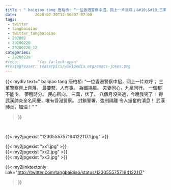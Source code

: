 ```yaml
---
title : " baiqiao tang 唐柏桥: “一位香港警察中招，网上一片欢呼；&#10;&#10;三萬警察齊上齊落。&#10;&#10;最要緊，人有事。&#10;&#10;為國捐軀。&#10;&#10;夫妻同心，九泉同行。&#10;&#10;一個都不能少。&#10;&#10;夢醒時分。&#10;&#10;民心所向。&#10;&#10;三萬，伏了。&#10;&#10;八個月沒笑過，今晚我笑了！&#10;&#10;得武漢肺炎全名同慶，唯有香港警察。&#10;&#10;封鎖警署，強制隔離&#10;&#10;令人振奮的消息！&#10;&#10;武漢肺炎，加油！”  "
date:        2020-02-20T12:50:37-07:00
tags:
 - twitter
 - tangbaiqiao
 - twitter_tangbaiqiao
 - 202002
 - 20200220
 - 20200220_12
categories:
 - 20200220
#icon:        "fas fa-lock-open"
#resImgTeaser: teaserpics/wikipedia.org/emacs-jokes.png
---
```


{{< mydiv text=" baiqiao tang 唐柏桥: “一位香港警察中招，网上一片欢呼；&#10;&#10;三萬警察齊上齊落。&#10;&#10;最要緊，人有事。&#10;&#10;為國捐軀。&#10;&#10;夫妻同心，九泉同行。&#10;&#10;一個都不能少。&#10;&#10;夢醒時分。&#10;&#10;民心所向。&#10;&#10;三萬，伏了。&#10;&#10;八個月沒笑過，今晚我笑了！&#10;&#10;得武漢肺炎全名同慶，唯有香港警察。&#10;&#10;封鎖警署，強制隔離&#10;&#10;令人振奮的消息！&#10;&#10;武漢肺炎，加油！”  "
>}}
<br>


 {{< my2jpgexist "1230555757164122117.1.jpg" >}}<br> 

{{< my2jpgexist "xx1.jpg" >}}<br>
{{< my2jpgexist "xx2.jpg" >}}<br>
{{< my2jpgexist "xx3.jpg" >}}<br>


{{< my2linktextonly link="http://twitter.com/tangbaiqiao/status/1230555757164122117"
>}}


<br>

